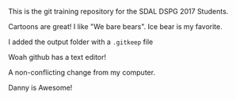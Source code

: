 This is the git training repository for the SDAL DSPG 2017 Students.

Cartoons are great!
I like "We bare bears".
Ice bear is my favorite.

I added the output folder with a `.gitkeep` file

Woah github has a text editor!

A non-conflicting change from my computer.

Danny is Awesome! 
